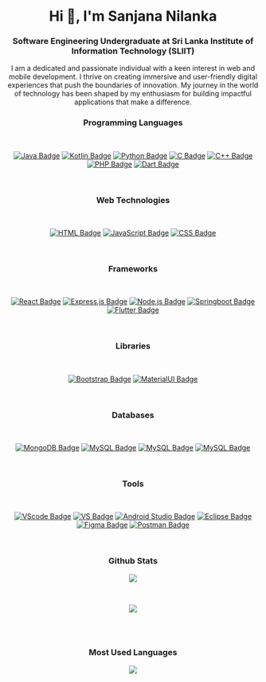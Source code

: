 <h1 align="center">Hi 👋, I'm Sanjana Nilanka</h1>
<h3 align="center">Software Engineering Undergraduate at Sri Lanka Institute of Information Technology (SLIIT)</h3>


<div align="center">
I am a dedicated and passionate individual with a keen interest in web and mobile development. I thrive on creating immersive and user-friendly digital experiences that push the boundaries of innovation. My journey in the world of technology has been shaped by my enthusiasm for building impactful applications that make a difference. 

<br>

### Programming Languages

<br>

[![Java Badge](https://img.shields.io/badge/-Java-007396?style=for-the-badge&labelColor=black&logo=java&logoColor=007396)](#)
[![Kotlin Badge](https://img.shields.io/badge/-Kotlin-0095D5?style=for-the-badge&labelColor=black&logo=kotlin&logoColor=0095D5)](#)
[![Python Badge](https://img.shields.io/badge/-Python-3776AB?style=for-the-badge&labelColor=black&logo=python&logoColor=3776AB)](#)
[![C Badge](https://img.shields.io/badge/-C-00599C?style=for-the-badge&labelColor=black&logo=c&logoColor=00599C)](#)
[![C++ Badge](https://img.shields.io/badge/-C++-00599C?style=for-the-badge&labelColor=black&logo=c%2B%2B&logoColor=00599C)](#)
[![PHP Badge](https://img.shields.io/badge/-PHP-777BB4?style=for-the-badge&labelColor=black&logo=php&logoColor=777BB4)](#)
[![Dart Badge](https://img.shields.io/badge/-Dart-03589c?style=for-the-badge&labelColor=black&logo=dart&logoColor=03589c)](#)

<br>

### Web Technologies

<br>

[![HTML Badge](https://img.shields.io/badge/-HTML-E34F26?style=for-the-badge&labelColor=black&logo=html5&logoColor=E34F26)](#)
[![JavaScript Badge](https://img.shields.io/badge/-JavaScript-F0DB4F?style=for-the-badge&labelColor=black&logo=javascript&logoColor=F0DB4F)](#)
[![CSS Badge](https://img.shields.io/badge/-CSS-1572B6?style=for-the-badge&labelColor=black&logo=css3&logoColor=1572B6)](#)

<br>

### Frameworks

<br>

[![React Badge](https://img.shields.io/badge/-React-61DAFB?style=for-the-badge&labelColor=black&logo=react&logoColor=61DAFB)](#)
[![Express.js Badge](https://img.shields.io/badge/-Express.js-ffffff?style=for-the-badge&labelColor=white&logo=express&logoColor=000000)](#)
[![Node.js Badge](https://img.shields.io/badge/-Node.js-3C873A?style=for-the-badge&labelColor=black&logo=node.js&logoColor=3C873A)](#)
[![Springboot Badge](https://img.shields.io/badge/-springboot-69ad3c?style=for-the-badge&labelColor=black&logo=spring&logoColor=69ad3c)](#)
[![Flutter Badge](https://img.shields.io/badge/-flutter-5ac2f0?style=for-the-badge&labelColor=black&logo=flutter&logoColor=5ac2f0)](#)

<br>

### Libraries

<br>

[![Bootstrap Badge](https://img.shields.io/badge/-Bootstrap-7952B3?style=for-the-badge&labelColor=black&logo=bootstrap&logoColor=7952B3)](#)
[![MaterialUI Badge](https://img.shields.io/badge/-MaterialUI-0081CB?style=for-the-badge&labelColor=black&logo=material-ui&logoColor=0081CB)](#)

<br>

### Databases

<br>

[![MongoDB Badge](https://img.shields.io/badge/-MongoDB-47A248?style=for-the-badge&labelColor=black&logo=mongodb&logoColor=47A248)](#)
[![MySQL Badge](https://img.shields.io/badge/-Firebase-ffcb2a?style=for-the-badge&labelColor=black&logo=firebase&logoColor=ffcb2a)](#)
[![MySQL Badge](https://img.shields.io/badge/-MySQL-4479A1?style=for-the-badge&labelColor=black&logo=mysql&logoColor=4479A1)](#)
[![MySQL Badge](https://img.shields.io/badge/-SQLite-2a8dce?style=for-the-badge&labelColor=black&logo=sqlite&logoColor=2a8dce)](#)

<br>

### Tools

<br>

[![VScode Badge](https://img.shields.io/badge/-VS%20Code-1b84ca?style=for-the-badge&labelColor=black&logo=visualstudiocode&logoColor=1b84ca)](#)
[![VS Badge](https://img.shields.io/badge/-Visual%20Studio-704ea7?style=for-the-badge&labelColor=black&logo=visualstudio&logoColor=704ea7)](#)
[![Android Studio Badge](https://img.shields.io/badge/-Android%20Studio-3ddc84?style=for-the-badge&labelColor=black&logo=androidstudio&logoColor=3ddc84)](#)
[![Eclipse Badge](https://img.shields.io/badge/-Eclipse-2b2152?style=for-the-badge&labelColor=black&logo=eclipse&logoColor=2b2152)](#)
[![Figma Badge](https://img.shields.io/badge/-Figma-19b6f6?style=for-the-badge&labelColor=black&logo=figma&logoColor=19b6f6)](#)
[![Postman Badge](https://img.shields.io/badge/-Postman-f76935?style=for-the-badge&labelColor=black&logo=postman&logoColor=f76935)](#)

<br>

### Github Stats

![](https://streak-stats.demolab.com?user=SanjanaNilanka&theme=transparent&hide_border=true&mode=weekly)

<br>

![](https://github-readme-stats.vercel.app/api?username=SanjanaNilanka&layout=donut&theme=transparent&hide_border=true&text_color=2f80ed&hide_title=true)

<br>
<br>

### Most Used Languages

![](https://github-readme-stats.vercel.app/api/top-langs?username=SanjanaNilanka&layout=donut&theme=transparent&hide_border=true&text_color=2f80ed&hide_title=true)


</div>
